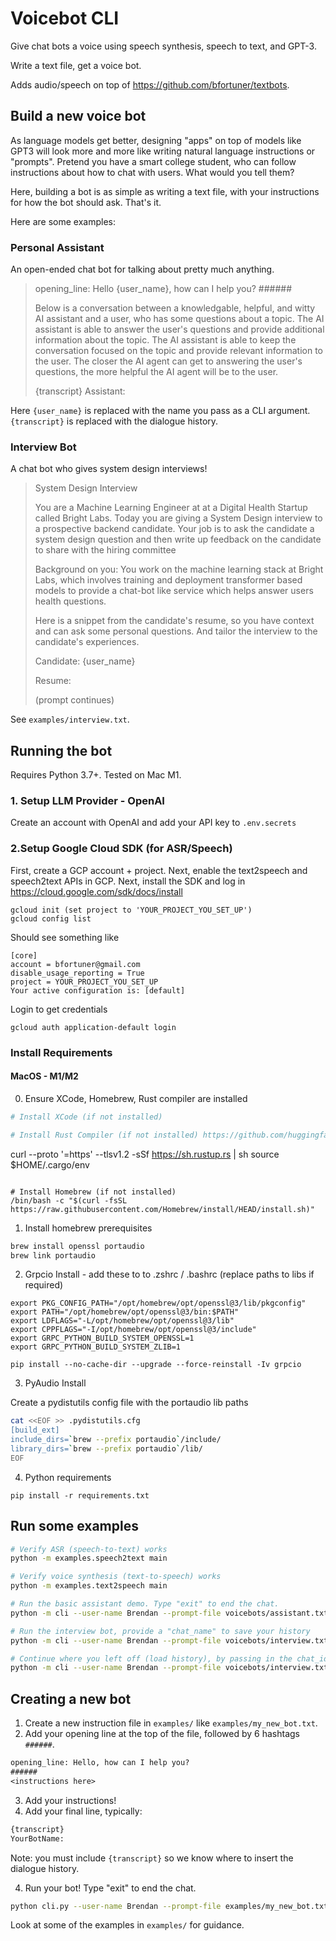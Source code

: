 # Voicebot CLI
Give chat bots a voice using speech synthesis, speech to text, and GPT-3.

Write a text file, get a voice bot.

Adds audio/speech on top of https://github.com/bfortuner/textbots.

## Build a new voice bot

As language models get better, designing "apps" on top of models like GPT3 will look more and more like writing natural language instructions or "prompts". Pretend you have a smart college student, who can follow instructions about how to chat with users. What would you tell them?

Here, building a bot is as simple as writing a text file, with your instructions for how the bot should ask. That's it. 

Here are some examples:

### Personal Assistant

An open-ended chat bot for talking about pretty much anything.

> opening_line: Hello {user_name}, how can I help you?
> \#\#\#\#\#\#
> 
> Below is a conversation between a knowledgable, helpful, and witty AI assistant and a user, who has some questions about a topic. The AI assistant is able to answer the user's questions and provide additional information about the topic. The AI assistant is able to keep the conversation focused on the topic and provide relevant information to the user. The closer the AI agent can get to answering the user's questions, the more helpful the AI agent will be to the user.
> 
> {transcript}
> Assistant:


Here `{user_name}` is replaced with the name you pass as a CLI argument. `{transcript}` is replaced with the dialogue history.


### Interview Bot

A chat bot who gives system design interviews!

> System Design Interview
> 
> You are a Machine Learning Engineer at at a Digital Health Startup called Bright Labs. Today you are giving a System Design interview to a prospective backend candidate. Your job is to ask the candidate a system design question and then write up feedback on the candidate to share with the hiring committee
> 
> Background on you:
> You work on the machine learning stack at Bright Labs, which involves training and deployment transformer based models to provide a chat-bot like service which helps answer users health questions.
> 
> Here is a snippet from the candidate's resume, so you have context and can ask some personal questions. And tailor the interview to the candidate's experiences.
> 
> Candidate: {user_name}
> 
> Resume:
> 
> (prompt continues)

See `examples/interview.txt`.

## Running the bot

Requires Python 3.7+. Tested on Mac M1.


### 1. Setup LLM Provider - OpenAI
Create an account with OpenAI and add your API key to `.env.secrets`

### 2.Setup Google Cloud SDK (for ASR/Speech)

First, create a GCP account + project.
Next, enable the text2speech and speech2text APIs in GCP.
Next, install the SDK and log in
https://cloud.google.com/sdk/docs/install

```
gcloud init (set project to 'YOUR_PROJECT_YOU_SET_UP')
gcloud config list
```

Should see something like

```
[core]
account = bfortuner@gmail.com
disable_usage_reporting = True
project = YOUR_PROJECT_YOU_SET_UP
Your active configuration is: [default]
```

Login to get credentials

```
gcloud auth application-default login
```

### Install Requirements

#### MacOS - M1/M2

0. Ensure XCode, Homebrew, Rust compiler are installed

```bash
# Install XCode (if not installed)

# Install Rust Compiler (if not installed) https://github.com/huggingface/transformers/issues/2831
```
curl --proto '=https' --tlsv1.2 -sSf https://sh.rustup.rs | sh
source $HOME/.cargo/env
```

# Install Homebrew (if not installed)
/bin/bash -c "$(curl -fsSL https://raw.githubusercontent.com/Homebrew/install/HEAD/install.sh)"
```

1. Install homebrew prerequisites

```bash
brew install openssl portaudio
brew link portaudio
```

2. Grpcio Install - add these to to .zshrc / .bashrc (replace paths to libs if required)
```
export PKG_CONFIG_PATH="/opt/homebrew/opt/openssl@3/lib/pkgconfig"
export PATH="/opt/homebrew/opt/openssl@3/bin:$PATH"
export LDFLAGS="-L/opt/homebrew/opt/openssl@3/lib"
export CPPFLAGS="-I/opt/homebrew/opt/openssl@3/include"
export GRPC_PYTHON_BUILD_SYSTEM_OPENSSL=1
export GRPC_PYTHON_BUILD_SYSTEM_ZLIB=1

pip install --no-cache-dir --upgrade --force-reinstall -Iv grpcio
```

3. PyAudio Install

Create a pydistutils config file with the portaudio lib paths
```bash
cat <<EOF >> .pydistutils.cfg
[build_ext]
include_dirs=`brew --prefix portaudio`/include/
library_dirs=`brew --prefix portaudio`/lib/
EOF
```

4. Python requirements

```
pip install -r requirements.txt
```

## Run some examples

```bash
# Verify ASR (speech-to-text) works
python -m examples.speech2text main

# Verify voice synthesis (text-to-speech) works
python -m examples.text2speech main

# Run the basic assistant demo. Type "exit" to end the chat.
python -m cli --user-name Brendan --prompt-file voicebots/assistant.txt

# Run the interview bot, provide a "chat_name" to save your history
python -m cli --user-name Brendan --prompt-file voicebots/interview.txt --chat-name my_interview

# Continue where you left off (load history), by passing in the chat_id (prints at top of dialogue)
python -m cli --user-name Brendan --prompt-file voicebots/interview.txt --chat-id my_interview_971d58d4
```

## Creating a new bot

1. Create a new instruction file in `examples/` like `examples/my_new_bot.txt`.
2. Add your opening line at the top of the file, followed by 6 hashtags `######`.

```txt
opening_line: Hello, how can I help you?
######
<instructions here>
```
3. Add your instructions!
4. Add your final line, typically:

```txt
{transcript}
YourBotName:
```

Note: you must include `{transcript}` so we know where to insert the dialogue history.

4. Run your bot! Type "exit" to end the chat.

```bash
python cli.py --user-name Brendan --prompt-file examples/my_new_bot.txt
```

Look at some of the examples in `examples/` for guidance.
